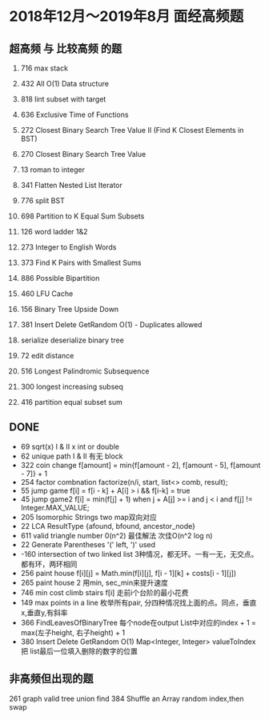 # 2018年12月～2019年8月 面经高频题

## 超高频 与 比较高频 的题
1. 716 max stack
4.  432 All O(1) Data structure  
5. 818 lint subset with target
6. 636 Exclusive Time of Functions 
7.  272	Closest Binary Search Tree Value II  (Find K Closest Elements in BST)
8.  270	Closest Binary Search Tree Value
9.  13 roman to integer
10. 341 Flatten Nested List Iterator
12. 776 split BST
13. 698 Partition to K Equal Sum Subsets
14. 126 word ladder 1&2
15. 273 Integer to English Words
16. 373 Find K Pairs with Smallest Sums
17. 886	Possible Bipartition
18. 460	LFU Cache

11. 156 Binary Tree Upside Down
3.  381	Insert Delete GetRandom O(1) - Duplicates allowed
19. serialize deserialize binary tree
20. 72 edit distance
21. 516 Longest Palindromic Subsequence
22. 300 longest increasing subseq
23. 416 partition equal subset sum

## DONE
- 69  sqrt(x) I & II                     x int or double      
- 62 unique path I & II                  有无 block
- 322 coin change                        f[amount] = min{f[amount - 2], f[amount - 5], f[amount - 7]} + 1
- 254 factor combnation                  factorize(n/i, start, list<> comb, result);
- 55 jump game                           f[i] = f[i - k] + A[i] > i && f[i-k] = true
- 45 jump game2                          f[i] = min(f[j] + 1) when j + A[j] >= i and j < i and f[j] != Integer.MAX_VALUE;
- 205 Isomorphic Strings                 two map双向对应
- 22 LCA                                 ResultType {afound, bfound, ancestor_node}
- 611 valid triangle number              0(n^2) 最佳解法  次佳O(n^2 log n)
- 22 Generate Parentheses                '(' left, ')' used
- -160 intersection of two linked list   3种情况，都无环。一有一无，无交点。都有环，两环相同
- 256 paint house                        f[i][j] = Math.min(f[i][j], f[i - 1][k] + costs[i - 1][j])
- 265 paint house 2                      用min, sec_min来提升速度
- 746 min cost climb stairs              f[i] 走前i个台阶的最小花费
- 149 max points in a line               枚举所有pair, 分四种情况找上面的点。同点，垂直x,垂直y,有斜率
- 366 FindLeavesOfBinaryTree             每个node在output List中对应的index + 1 = max(左子height, 右子height) + 1
- 380 Insert Delete GetRandom O(1)       Map<Integer, Integer> valueToIndex 把 list最后一位填入删除的数字的位置


## 非高频但出现的题
261 graph valid tree        union find
384	Shuffle an Array        random index,then swap   


